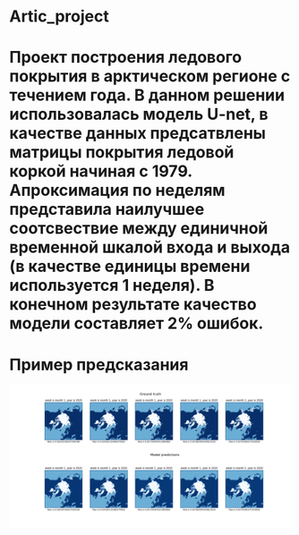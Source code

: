 # Artic_project


# Проект построения ледового покрытия в арктическом регионе с течением года. В данном решении использовалась модель U-net, в качестве данных предсатвлены матрицы покрытия ледовой коркой начиная с 1979. Апроксимация по неделям представила наилучшее соотсвествие между единичной временной шкалой входа и выхода (в качестве единицы времени используется 1 неделя). В конечном результате качество модели составляет 2% ошибок.

# Пример предсказания
![Предсказание обученной модели](images/Figure_1.png)
